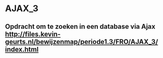 # AJAX_3
## Opdracht om te zoeken in een database via Ajax http://files.kevin-geurts.nl/bewijzenmap/periode1.3/FRO/AJAX_3/index.html

